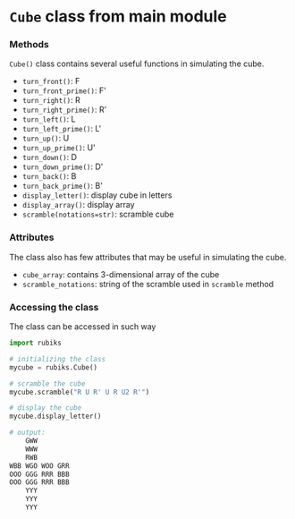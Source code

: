 # `Cube` class from main module

### Methods

`Cube()` class contains several useful functions in simulating the cube.
- `turn_front()`: F
- `turn_front_prime()`: F'
- `turn_right()`: R
- `turn_right_prime()`: R'
- `turn_left()`: L
- `turn_left_prime()`: L'
- `turn_up()`: U
- `turn_up_prime()`: U'
- `turn_down()`: D
- `turn_down_prime()`: D'
- `turn_back()`: B
- `turn_back_prime()`: B'
- `display_letter()`: display cube in letters
- `display_array()`: display array
- `scramble(notations=str)`: scramble cube

### Attributes

The class also has few attributes that may be useful in simulating the cube.
- `cube_array`: contains 3-dimensional array of the cube
- `scramble_notations`: string of the scramble used in `scramble` method

### Accessing the class

The class can be accessed in such way

```py
import rubiks

# initializing the class
mycube = rubiks.Cube()

# scramble the cube
mycube.scramble("R U R' U R U2 R'")

# display the cube
mycube.display_letter()

# output: 
    GWW
    WWW
    RWB
WBB WGO WOO GRR
OOO GGG RRR BBB
OOO GGG RRR BBB
    YYY
    YYY
    YYY
```
